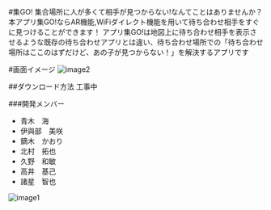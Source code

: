 
#集GO!
集合場所に人が多くて相手が見つからない!なんてことはありませんか？本アプリ集GO!ならAR機能,WiFiダイレクト機能を用いて待ち合わせ相手をすぐに見つけることができます！
アプリ集GO!は地図上に待ち合わせ相手を表示させるような既存の待ち合わせアプリとは違い、待ち合わせ場所での「待ち合わせ場所はここのはずだけど、あの子が見つからない！」を解決するアプリです

#画面イメージ
![image2](SyuGo/image/10.22.23.png)


##ダウンロード方法
工事中

###開発メンバー


+ 青木　海
+ 伊與部　美咲
+ 鏑木　かおり
+ 北村　拓也
+ 久野　和敏
+ 高井　基己
+ 諸星　智也

![image1](SyuGo/image/enpitsu_1.png)